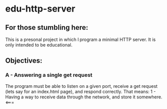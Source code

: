 # edu-http-server

## For those stumbling here:
This is a presonal project in which I program a minimal HTTP server. It is only intended to be educational.

## Objectives:

### A - Answering a single get request

The program must be able to listen on a given port, receive a get request (lets say for an index.html page), and respond correctly.
That means:
1 - Having a way to receive data through the network, and store it somewhere. <=== 
